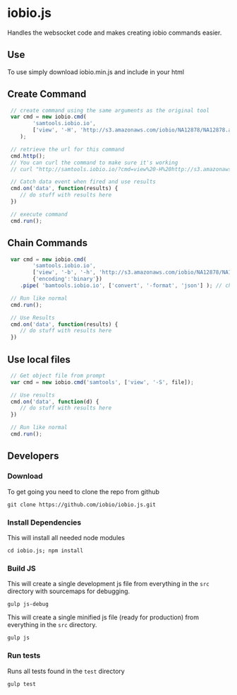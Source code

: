 # iobio.js
Handles the websocket code and makes creating iobio commands easier.

## Use

To use simply download iobio.min.js and include in your html

## Create Command

```javascript
 // create command using the same arguments as the original tool
 var cmd = new iobio.cmd(
		'samtools.iobio.io',
		['view', '-H', 'http://s3.amazonaws.com/iobio/NA12878/NA12878.autsome.bam']
	);

 // retrieve the url for this command
 cmd.http();
 // You can curl the command to make sure it's working
 // curl "http://samtools.iobio.io/?cmd=view%20-H%20http://s3.amazonaws.com/iobio/NA12878/NA12878.autsome.bam"			

 // Catch data event when fired and use results
 cmd.on('data', function(results) {
	// do stuff with results here
 })

 // execute command
 cmd.run();
```

## Chain Commands

```javascript
 var cmd = new iobio.cmd(
		'samtools.iobio.io',
		['view', '-b', '-h', 'http://s3.amazonaws.com/iobio/NA12878/NA12878.autsome.bam', '1:6864420-6869420'],
		{'encoding':'binary'})
	.pipe( 'bamtools.iobio.io', ['convert', '-format', 'json'] ); // chain command

 // Run like normal
 cmd.run(); 

 // Use Results
 cmd.on('data', function(results) {
	// do stuff with results here
 })
```

## Use local files

```javascript
 // Get object file from prompt
 var cmd = new iobio.cmd('samtools', ['view', '-S', file]);			

 // Use results
 cmd.on('data', function(d) {
	// do stuff with results here
 })

 // Run like normal
 cmd.run();
```

## Developers

### Download 
To get going you need to clone the repo from github
```
git clone https://github.com/iobio/iobio.js.git
```

### Install Dependencies
This will install all needed node modules
```
cd iobio.js; npm install
```


### Build JS
This will create a single development js file from everything in the ```src``` directory with sourcemaps for debugging.
```
gulp js-debug
```

This will create a single minified js file (ready for production) from everything in the ```src``` directory.
```
gulp js
```

### Run tests
Runs all tests found in the ```test``` directory
```
gulp test
```